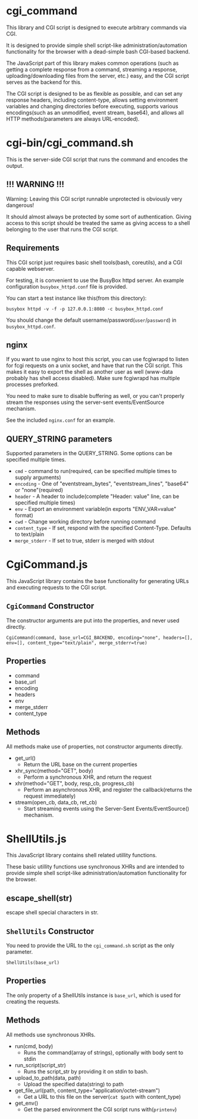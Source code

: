 # cgi_command

This library and CGI script is designed to execute arbitrary commands via CGI.

It is designed to provide simple shell script-like administration/automation
functionality for the browser with a dead-simple bash CGI-based backend.

The JavaScript part of this library makes common operations
(such as getting a complete response from a command, streaming a response,
uploading/downloading files from the server, etc.)
easy, and the CGI script serves as the backend for this.

The CGI script is designed to be as flexible as possible,
and can set any response headers, including content-type, allows setting
environment variables and changing directories before executing,
supports various encodings(such as an unmodified, event stream, base64),
and allows all HTTP methods(parameters are always URL-encoded).



# cgi-bin/cgi_command.sh

This is the server-side CGI script that runs the command and encodes the output.


## !!! WARNING !!!

Warning: Leaving this CGI script runnable unprotected is obviously very dangerous!

It should almost always be protected by some sort of authentication.
Giving access to this script should be treated the same as giving access to
a shell belonging to the user that runs the CGI script.


## Requirements

This CGI script just requires basic shell tools(bash, coreutils), and a
CGI capable webserver.

For testing, it is convenient to use the BusyBox httpd server.
An example configuration `busybox_httpd.conf` file is provided.

You can start a test instance like this(from this directory):

```
busybox httpd -v -f -p 127.0.0.1:8080 -c busybox_httpd.conf
```

You should change the default username/password(`user`/`password`) in `busybox_httpd.conf`.


## nginx

If you want to use nginx to host this script, you can use fcgiwrapd to listen
for fcgi requests on a unix socket, and have that run the CGI script.
This makes it easy to export the shell as another user as well
(www-data probably has shell access disabled). Make sure fcgiwrapd has multiple
processes preforked.

You need to make sure to disable buffering as well, or you can't properly
stream the responses using the server-sent events/EventSource mechanism.

See the included `nginx.conf` for an example.


## QUERY_STRING parameters

Supported parameters in the QUERY_STRING. Some options can be specified multiple times.

 * `cmd` - command to run(required, can be specified multiple times to supply arguments)
 * `encoding` - One of "eventstream_bytes", "eventstream_lines", "base64" or "none"(required)
 * `header` - A header to include(complete "Header: value" line, can be specified multiple times)
 * `env` - Export an environment variable(in exports "ENV_VAR=value" format)
 * `cwd` - Change working directory before running command
 * `content_type` - If set, respond with the specified Content-Type. Defaults to text/plain
 * `merge_stderr` - If set to true, stderr is merged with stdout



# CgiCommand.js

This JavaScript library contains the base functionality for generating URLs and
executing requests to the CGI script.


## `CgiCommand` Constructor

The constructor arguments are put into the properties, and never used directly.

```
CgiCommand(command, base_url=CGI_BACKEND, encoding="none", headers=[], env=[], content_type="text/plain", merge_stderr=true)
```


## Properties

 * command
 * base_url
 * encoding
 * headers
 * env
 * merge_stderr
 * content_type


## Methods

All methods make use of properties, not constructor arguments directly.

 * get_url()
   - Return the URL base on the current properties
 * xhr_sync(method="GET", body)
   - Perform a synchronous XHR, and return the request
 * xhr(method="GET", body, resp_cb, progress_cb)
   - Perform an asynchronous XHR, and register the callback(returns the request immediately)
 * stream(open_cb, data_cb, ret_cb)
   - Start streaming events using the Server-Sent Events/EventSource() mechanism.



# ShellUtils.js

This JavaScript library contains shell related utillity functions.

These basic utillity functions use synchronous XHRs and are intended to provide
simple shell script-like administration/automation functionality for the browser.


## escape_shell(str) 

escape shell special characters in str.


## `ShellUtils` Constructor

You need to provide the URL to the `cgi_command.sh` script as the only parameter.

```
ShellUtils(base_url)
```


## Properties

The only property of a ShellUtils instance is `base_url`, which is used for
creating the requests.


## Methods

All methods use synchronous XHRs.

 * run(cmd, body)
   - Runs the command(array of strings), optionally with body sent to stdin
 * run_script(script_str)
   - Runs the script_str by providing it on stdin to bash.
 * upload_to_path(data, path)
   - Upload the specified data(string) to path
 * get_file_url(path, content_type="application/octet-stream")
   - Get a URL to this file on the server(`cat $path` with content_type)
 * get_env()
   - Get the parsed environment the CGI script runs with(`printenv`)
